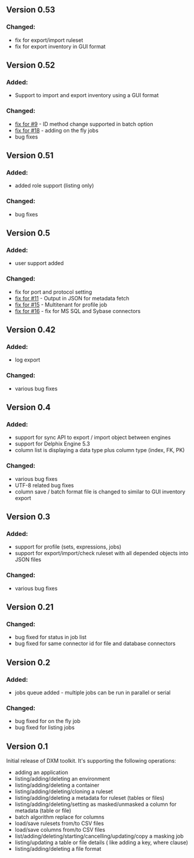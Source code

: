 ## Version 0.53

### Changed:
 - fix for export/import ruleset
 - fix for export inventory in GUI format

## Version 0.52

### Added:
 - Support to import and export inventory using a GUI format

### Changed:
 - [fix for #9](https://github.com/delphix/dxm-toolkit/issues/9) - ID method change supported in batch option
 - [fix for #18](https://github.com/delphix/dxm-toolkit/issues/18) - adding on the fly jobs
 - bug fixes

## Version 0.51


### Added:
 - added role support (listing only)

### Changed:
 - bug fixes

## Version 0.5

### Added:
 - user support added

### Changed:
 - fix for port and protocol setting
 - [fix for #11](https://github.com/delphix/dxm-toolkit/issues/11) - Output in JSON for metadata fetch
 - [fix for #15](https://github.com/delphix/dxm-toolkit/issues/15) - Multitenant for profile job
 - [fix for #16](https://github.com/delphix/dxm-toolkit/issues/16) - fix for MS SQL and Sybase connectors



## Version 0.42

### Added:
 - log export

### Changed:
 - various bug fixes

## Version 0.4

### Added:
 - support for sync API to export / import object between engines
 - support for Delphix Engine 5.3
 - column list is displaying a data type plus column type (index, FK, PK)

### Changed:
 - various bug fixes
 - UTF-8 related bug fixes
 - column save / batch format file is changed to similar to GUI inventory export


## Version 0.3

### Added:
 - support for profile (sets, expressions, jobs)
 - support for export/import/check ruleset with all depended objects into JSON files  

### Changed:
 - various bug fixes

## Version 0.21

### Changed:
 - bug fixed for status in job list
 - bug fixed for same connector id for file and database connectors

## Version 0.2

### Added:
 - jobs queue added - multiple jobs can be run in parallel or serial

### Changed:
 - bug fixed for on the fly job
 - bug fixed for listing jobs

## Version 0.1

Initial release of DXM toolkit.
It's supporting the following operations:

- adding an application
- listing/adding/deleting an environment
- listing/adding/deleting a container
- listing/adding/deleting/cloning a ruleset
- listing/adding/deleting a metadata for ruleset (tables or files)
- listing/adding/deleting/setting as masked/unmasked a column for metadata (table or file)
- batch algorithm replace for columns
- load/save rulesets from/to CSV files
- load/save columns from/to CSV files
- list/adding/deleting/starting/cancelling/updating/copy a masking job
- listing/updating a table or file details ( like adding a key, where clause)
- listing/adding/deleting a file format

